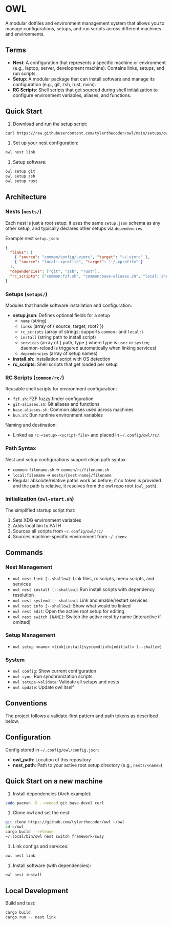 # OWL

A modular dotfiles and environment management system that allows you to manage configurations, setups, and run scripts across different machines and environments.

## Terms

- **Nest**: A configuration that represents a specific machine or environment (e.g., laptop, server, development machine). Contains links, setups, and run scripts.
- **Setup**: A modular package that can install software and manage its configuration (e.g., git, zsh, rust, nvim).
- **RC Scripts**: Shell scripts that get sourced during shell initialization to configure environment variables, aliases, and functions.

## Quick Start

1. Download and run the setup script:

```bash
curl https://raw.githubusercontent.com/tylerthecoder/owl/main/setups/owl/setup.sh | sh
```

1. Set up your nest configuration:

```bash
owl nest link
```

1. Setup software:

```bash
owl setup git
owl setup zsh
owl setup rust
```

## Architecture

### Nests (`nests/`)

Each nest is just a root setup: it uses the same `setup.json` schema as any other setup, and typically declares other setups via `dependencies`.

Example nest `setup.json`:

```json
{
  "links": [
    { "source": "common/config/.vimrc", "target": "~/.vimrc" },
    { "source": "local:.xprofile", "target": "~/.xprofile" }
  ],
  "dependencies": ["git", "zsh", "rust"],
  "rc_scripts": ["common:fzf.sh", "common:base-aliases.sh", "local:.shenv"]
}
```

### Setups (`setups/`)

Modules that handle software installation and configuration:

- **setup.json**: Defines optional fields for a setup
  - `name` (string)
  - `links` (array of { source, target, root? })
  - `rc_scripts` (array of strings; supports `common:` and `local:`)
  - `install` (string path to install script)
  - `services` (array of { path, type } where type is `user` or `system`; daemon-reload is triggered automatically when linking services)
  - `dependencies` (array of setup names)
- **install.sh**: Installation script with OS detection
- **rc_scripts**: Shell scripts that get loaded per setup

### RC Scripts (`common/rc/`)

Reusable shell scripts for environment configuration:

- `fzf.sh`: FZF fuzzy finder configuration
- `git-aliases.sh`: Git aliases and functions
- `base-aliases.sh`: Common aliases used across machines
- `bun.sh`: Bun runtime environment variables

Naming and destination:

- Linked as `rc-<setup>-<script-file>` and placed in `~/.config/owl/rc/`.

### Path Syntax

Nest and setup configurations support clean path syntax:

- `common:filename.sh` → `common/rc/filename.sh`
- `local:filename` → `nests/{nest-name}/filename`
- Regular absolute/relative paths work as before; if no token is provided and the path is relative, it resolves from the owl repo root (`owl_path`).

### Initialization (`owl-start.sh`)

The simplified startup script that:

1. Sets XDG environment variables
2. Adds local bin to PATH
3. Sources all scripts from `~/.config/owl/rc/`
4. Sources machine-specific environment from `~/.shenv`

## Commands

### Nest Management

- `owl nest link [--shallow]`: Link files, rc scripts, menu scripts, and services
- `owl nest install [--shallow]`: Run install scripts with dependency resolution
- `owl nest systemd [--shallow]`: Link and enable/restart services
- `owl nest info [--shallow]`: Show what would be linked
- `owl nest edit`: Open the active root setup for editing
- `owl nest switch [NAME]`: Switch the active nest by name (interactive if omitted)

### Setup Management

- `owl setup <name> <link|install|systemd|info|edit|all> [--shallow]`

### System

- `owl config`: Show current configuration
- `owl sync`: Run synchronization scripts
- `owl setups-validate`: Validate all setups and nests
- `owl update`: Update owl itself

## Conventions

The project follows a validate-first pattern and path tokens as described below.

## Configuration

Config stored in `~/.config/owl/config.json`:

- **owl_path**: Location of this repository
- **nest_path**: Path to your active root setup directory (e.g., `nests/<name>`)

## Quick Start on a new machine

1. Install dependencies (Arch example):

```bash
sudo pacman -S --needed git base-devel curl
```

1. Clone owl and set the nest:

```bash
git clone https://github.com/tylerthecoder/owl ~/owl
cd ~/owl
cargo build --release
~/.local/bin/owl nest switch framework-sway
```

1. Link configs and services:

```bash
owl nest link
```

1. Install software (with dependencies):

```bash
owl nest install
```

## Local Development

Build and test:

```bash
cargo build
cargo run -- nest link
```
